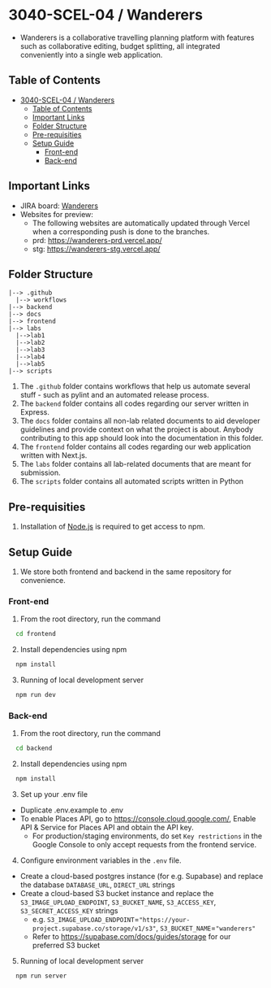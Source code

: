 # 3040-SCEL-04 / Wanderers

- Wanderers is a collaborative travelling planning platform with features such as collaborative editing, budget splitting, all integrated conveniently into a single web application.
  
## Table of Contents
- [3040-SCEL-04 / Wanderers](#3040-scel-04--wanderers)
  - [Table of Contents](#table-of-contents)
  - [Important Links](#important-links)
  - [Folder Structure](#folder-structure)
  - [Pre-requisities](#pre-requisities)
  - [Setup Guide](#setup-guide)
    - [Front-end](#front-end)
    - [Back-end](#back-end)


## Important Links

- JIRA board: [Wanderers](https://isaacchunn.atlassian.net/jira/software/projects/SCEL/boards/1/backlog)
- Websites for preview:
  - The following websites are automatically updated through Vercel when a corresponding push is done to the branches.
  - prd: https://wanderers-prd.vercel.app/
  - stg: https://wanderers-stg.vercel.app/

## Folder Structure

```
|--> .github
  |--> workflows
|--> backend
|--> docs
|--> frontend
|--> labs
  |-->lab1
  |-->lab2
  |-->lab3
  |-->lab4
  |-->lab5
|--> scripts
```
1. The `.github` folder contains workflows that help us automate several stuff - such as pylint and an automated release process.
2. The `backend` folder contains all codes regarding our server written in Express.
3. The `docs` folder contains all non-lab related documents to aid developer guidelines and provide context on what the project is about. Anybody contributing to this app should look into the documentation in this folder.
4. The `frontend` folder contains all codes regarding our web application written with Next.js.
5. The `labs` folder contains all lab-related documents that are meant for submission.
6. The `scripts` folder contains all automated scripts written in Python

## Pre-requisities
1. Installation of [Node.js](https://nodejs.org/en) is required to get access to npm.

## Setup Guide
1. We store both frontend and backend in the same repository for convenience.

### Front-end
1. From the root directory, run the command
```bash
  cd frontend
```

2. Install dependencies using npm
```bash
  npm install
```

3. Running of local development server
```bash
  npm run dev
```

### Back-end
1. From the root directory, run the command
```bash
  cd backend
```

2. Install dependencies using npm
```bash
  npm install
```

3. Set up your .env file

  - Duplicate .env.example to .env
  - To enable Places API, go to https://console.cloud.google.com/, Enable API & Service for Places API and obtain the API key.
    - For production/staging environments, do set `Key restrictions` in the Google Console to only accept requests from the frontend service.
4. Configure environment variables in the `.env` file.
  - Create a cloud-based postgres instance (for e.g. Supabase) and replace the database `DATABASE_URL`, `DIRECT_URL` strings
  - Create a cloud-based S3 bucket instance and replace the `S3_IMAGE_UPLOAD_ENDPOINT`, `S3_BUCKET_NAME`, `S3_ACCESS_KEY`, `S3_SECRET_ACCESS_KEY` strings
    - e.g. `S3_IMAGE_UPLOAD_ENDPOINT`=`"https://your-project.supabase.co/storage/v1/s3"`, `S3_BUCKET_NAME`=`"wanderers"`
    - Refer to https://supabase.com/docs/guides/storage for our preferred S3 bucket

5. Running of local development server
```bash
  npm run server
```
